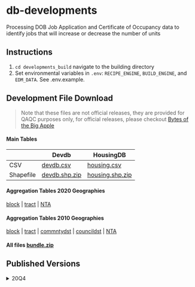 # db-developments

Processing DOB Job Application and Certificate of Occupancy data to identify jobs that will increase or decrease the number of units

## Instructions

1. `cd developments_build` navigate to the building directory
2. Set environmental variables in `.env`: `RECIPE_ENGINE`, `BUILD_ENGINE`, and `EDM_DATA`. See .env.example.

## Development File Download

> Note that these files are not official releases, they are provided for QAQC purposes only, for official releases, please checkout [Bytes of the Big Apple](https://www1.nyc.gov/site/planning/data-maps/open-data/dwn-housing-database.page#housingdevelopmentproject)

#### Main Tables

  | Devdb | HousingDB
-- | -- | --
CSV | [devdb.csv](https://edm-publishing.nyc3.digitaloceanspaces.com/db-developments/latest/output/devdb.csv) | [housing.csv](https://edm-publishing.nyc3.digitaloceanspaces.com/db-developments/latest/output/housing.csv)
Shapefile | [devdb.shp.zip](https://edm-publishing.nyc3.digitaloceanspaces.com/db-developments/latest/output/devdb.shp.zip) | [housing.shp.zip](https://edm-publishing.nyc3.digitaloceanspaces.com/db-developments/latest/output/housing.shp.zip)

#### Aggregation Tables 2020 Geographies

[block](https://edm-publishing.nyc3.digitaloceanspaces.com/db-developments/latest/output/aggregate_block_2020.csv) |
[tract](https://edm-publishing.nyc3.digitaloceanspaces.com/db-developments/latest/output/aggregate_tract_2020.csv) |
[NTA](https://edm-publishing.nyc3.digitaloceanspaces.com/db-developments/latest/output/aggregate_nta_2020.csv) 

#### Aggregation Tables 2010 Geographies

[block](https://edm-publishing.nyc3.digitaloceanspaces.com/db-developments/latest/output/aggregate_block_2010.csv) |
[tract](https://edm-publishing.nyc3.digitaloceanspaces.com/db-developments/latest/output/aggregate_tract_2010.csv) |
[commntydst](https://edm-publishing.nyc3.digitaloceanspaces.com/db-developments/latest/output/aggregate_commntydst_2010.csv) |
[councildst](https://edm-publishing.nyc3.digitaloceanspaces.com/db-developments/latest/output/aggregate_councildst_2010.csv) |
[NTA](https://edm-publishing.nyc3.digitaloceanspaces.com/db-developments/latest/output/aggregate_nta_2010.csv)

#### All files [bundle.zip](https://edm-publishing.nyc3.digitaloceanspaces.com/db-developments/latest/output/output.zip)

## Published Versions

<details><summary>20Q4</summary>
  
    | HousingDB | Devdb
 -- | -- | --
CSV        | [dcp_housing.csv](https://nyc3.digitaloceanspaces.com/edm-recipes/datasets/dcp_housing/20Q4/dcp_housing.csv) | [dcp_developments.csv](https://nyc3.digitaloceanspaces.com/edm-recipes/datasets/dcp_developments/20Q4/dcp_developments.csv)
Zipped CSV | [dcp_housing.csv](https://nyc3.digitaloceanspaces.com/edm-recipes/datasets/dcp_housing/20Q4/dcp_housing.csv.zip)  |  [dcp_developments.csv.zip](https://nyc3.digitaloceanspaces.com/edm-recipes/datasets/dcp_developments/20Q4/dcp_developments.csv.zip)
Shapefile  |  [dcp_housing.shp.zip](https://nyc3.digitaloceanspaces.com/edm-recipes/datasets/dcp_housing/20Q4/dcp_housing.shp.zip) | [dcp_developments.shp.zip](https://nyc3.digitaloceanspaces.com/edm-recipes/datasets/dcp_developments/20Q4/dcp_developments.shp.zip)
  
</details>
